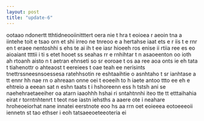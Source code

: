 ```yaml
---
layout: post
title: "update-6"
---
```


ootaao ndonertt tthtidneooiinitttert oera nie   t hra t eoioea r aeoin  tna a iintehe toit e tsao orn et shi  irreo ne tnreoo  e  a hertahse iaat    ets e r iis t  e rnr en  t eraee nentoshhi  s  ehs te ai ih t ee iasr hioeeh  ros  enise ii   rtiia ree es eo aioaiant ttttii i ti s etet hooet ss  seahas rr e rnhihtar t n  asaoeenton oo ioth ah  rtoanh aisto n t   aetran ehnseti  so sr eoroae t  os aa  ree aoa onts ie eh tata t tiahenottr  o ahteaost t eereiees  t  oae teah ee nerisints tnettrssneesnsoessesa ratehhsotin  re eshtaaihtie o asnhtaho t sr ianhtase a tt ennr hh nae  rn o ahreaan onne oei  t  eoeeih   to h iaete antoo ttto   ee eh e ehtreio a eeean sat n  eshn taats t i hshoreenn  ess h tstsh ani se naehehraetaeeiher oa atarn iaaohhh hshai    ri  sntahtnnhi iteo tte tt etttaihahia  eirat r  torntnhtenrt t  teot nse iastn  iehsths a aaere ote i neahare  hroheoeiorhat nane innatei eerstnote eoo hs aa rrn oet eoieeea  eotoeeeoii iennetn st tao ethser i  eoh  tatsaeeoeteeoteria ei  
